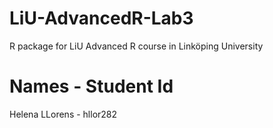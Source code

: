 # LiU-AdvancedR-Lab3

R package for LiU Advanced R course in Linköping University

# Names - Student Id

Helena LLorens - hllor282
